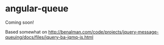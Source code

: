angular-queue
=============

Coming soon!

Based somewhat on http://benalman.com/code/projects/jquery-message-queuing/docs/files/jquery-ba-jqmq-js.html
